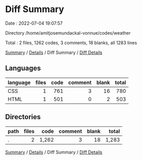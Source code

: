 # Diff Summary

Date : 2022-07-04 19:07:57

Directory /home/amitjosemundackal-vonnue/codes/weather

Total : 2 files,  1262 codes, 3 comments, 18 blanks, all 1283 lines

[Summary](results.md) / [Details](details.md) / Diff Summary / [Diff Details](diff-details.md)

## Languages
| language | files | code | comment | blank | total |
| :--- | ---: | ---: | ---: | ---: | ---: |
| CSS | 1 | 761 | 3 | 16 | 780 |
| HTML | 1 | 501 | 0 | 2 | 503 |

## Directories
| path | files | code | comment | blank | total |
| :--- | ---: | ---: | ---: | ---: | ---: |
| . | 2 | 1,262 | 3 | 18 | 1,283 |

[Summary](results.md) / [Details](details.md) / Diff Summary / [Diff Details](diff-details.md)